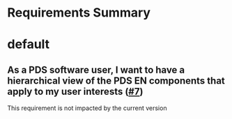 
Requirements Summary
====================

# default

## As a PDS software user, I want to have a hierarchical view of the PDS EN components that apply to my user interests ([#7](https://github.com/NASA-PDS/pds-github-util/issues/7)) 


This requirement is not impacted by the current version